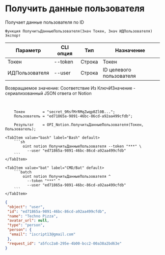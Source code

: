 ﻿---
sidebar_position: 2
---

# Получить данные пользователя
 Получает данные пользователя по ID



`Функция ПолучитьДанныеПользователя(Знач Токен, Знач ИДПользователя) Экспорт`

  | Параметр | CLI опция | Тип | Назначение |
  |-|-|-|-|
  | Токен | --token | Строка | Токен |
  | ИДПользователя | --user | Строка | ID целевого пользователя |

  
  Возвращаемое значение:   Соответствие Из КлючИЗначение - сериализованный JSON ответа от Notion

<br/>




```bsl title="Пример кода"
    Токен        = "secret_9RsfMrRMqZwqp0Zl0B...";
    Пользователь = "ed71865a-9891-46bc-86cd-a92aa499cfdb";

    Результат    = OPI_Notion.ПолучитьДанныеПользователя(Токен, Пользователь);
```
    

 <Tabs>
  
    <TabItem value="bash" label="Bash" default>
        ```sh
            oint notion ПолучитьДанныеПользователя --token "***" \
              --user "ed71865a-9891-46bc-86cd-a92aa499cfdb"
        ```
    </TabItem>
  
    <TabItem value="bat" label="CMD/Bat" default>
        ```batch
            oint notion ПолучитьДанныеПользователя ^
              --token "***" ^
              --user "ed71865a-9891-46bc-86cd-a92aa499cfdb"
        ```
    </TabItem>
</Tabs>


```json title="Результат"
{
 "object": "user",
 "id": "ed71865a-9891-46bc-86cd-a92aa499cfdb",
 "name": "Techno Pizza",
 "avatar_url": null,
 "type": "person",
 "person": {
  "email": "iscript13@gmail.com"
 },
 "request_id": "a5fcc2a8-295e-4b00-bcc2-00a38a2bd63e"
}
```
